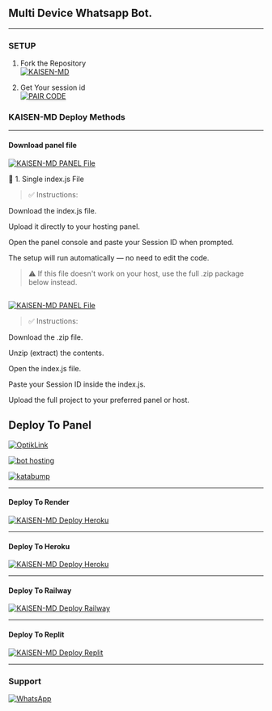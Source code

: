 

## Multi Device Whatsapp Bot.

***

### SETUP

1. Fork the Repository
    <br>
<a href="https://github.com/sumon9836/KAISEN-MD/fork"><img title="KAISEN-MD" src="https://img.shields.io/badge/FORK KAISEN-MD-h?color=black&style=for-the-badge&logo=stackshare"></a>

2. Get Your session id 
    <br>
<a href="https://pair-kaisen-5hhv.onrender.com/"><img title="PAIR CODE" src="https://img.shields.io/badge/GET SESSION-h?color=black&style=for-the-badge&logo=msi"></a>



### KAISEN-MD Deploy Methods


--------

#### Download panel file 


<a href="https://www.mediafire.com/file/9xwjdhf5frahvrn/index.js/file"><img title="KAISEN-MD PANEL File" src="https://img.shields.io/badge/1 File- download index.js -h?color=black&style=for-the-badge&logo=files"></a>

📄 1. Single index.js File



> ✅ Instructions:

Download the index.js file.

Upload it directly to your hosting panel.

Open the panel console and paste your Session ID when prompted.

The setup will run automatically — no need to edit the code.




> ⚠️ If this file doesn't work on your host, use the full .zip package below instead.
##

<a href="https://www.mediafire.com/file/58o5n0cgfesb0td/KAISEN_MD_PANEL.zip/file"><img title="KAISEN-MD PANEL File" src="https://img.shields.io/badge/2 File- download .zip -h?color=black&style=for-the-badge&logo=files"></a>

> ✅ Instructions:

Download the .zip file.

Unzip (extract) the contents.

Open the index.js file.

Paste your Session ID inside the index.js.

Upload the full project to your preferred panel or host.



## Deploy To Panel

<a href="https://optiklink.com"><img title="OptikLink" src="https://img.shields.io/badge/DEPLOY OptikLink-h?color=black&style=for-the-badge&logo=pterodactyl"></a>


<a href="https://bot-hosting.net"><img title="bot hosting" src="https://img.shields.io/badge/DEPLOY bot hosting-h?color=black&style=for-the-badge&logo=pterodactyl"></a>

<a href="https://katabump.com"><img title="katabump" src="https://img.shields.io/badge/DEPLOY katabump-h?color=black&style=for-the-badge&logo=pterodactyl"></a>

-------

#### Deploy To Render


<a href="https://render.com"><img title="KAISEN-MD Deploy Heroku" src="https://img.shields.io/badge/DEPLOY RENDER-h?color=black&style=for-the-badge&logo=render"></a>



-------

#### Deploy To Heroku 

<a href="https://heroku.com"><img title="KAISEN-MD Deploy Heroku" src="https://img.shields.io/badge/DEPLOY HEROKU-h?color=black&style=for-the-badge&logo=heroku"></a>


---
#### Deploy To Railway

<a href="https://railway.com/new"><img title="KAISEN-MD Deploy Railway" src="https://img.shields.io/badge/DEPLOY RAILWAY-h?color=black&style=for-the-badge&logo=Railway"></a>


---
#### Deploy To Replit

<a href="https://replit.com/github/sumon9836/KAISEN-MD"><img title="KAISEN-MD Deploy Replit" src="https://img.shields.io/badge/DEPLOY REPLIT-h?color=black&style=for-the-badge&logo=Replit"></a>

---



 ### Support

<a href="https://chat.whatsapp.com/CQyxExEBMGvEnkA32zqbNY"><img alt="WhatsApp" src="https://img.shields.io/badge/JOIN-WHATSAAP%20GROUP-25D366?style=for-the-badge&logo=whatsapp"/></a>
